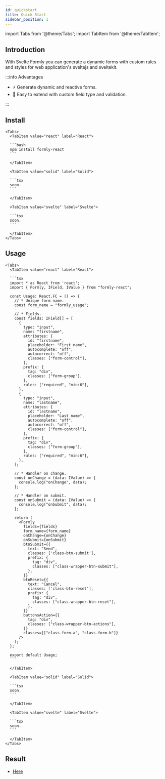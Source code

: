 ```yaml
---
id: quickstart
title: Quick Start
sidebar_position: 1
---
```


import Tabs from '@theme/Tabs';
import TabItem from '@theme/TabItem';

## Introduction

With Svelte Formly you can generate a dynamic forms with custom rules and styles for web application's sveltejs and sveltekit.

:::info Advantages

<ul>
<li>⚡ Generate dynamic and reactive forms.</li>
<li> 🙂 Easy to extend with custom field type and validation.</li>
</ul>
:::

<!-- ## Pre-requisites

- You should be an existing vim user or keen to learn nvim + nvchad (through these docs)
- [Neovim 0.7.2](https://github.com/neovim/neovim/releases/tag/v0.7.2)
- If neovim's very old for your OS then consider trying this [neovim version manager](https://github.com/MordechaiHadad/bob)
- [Use a Nerd Font](https://www.nerdfonts.com/) in your terminal emulator.
- Make sure to delete this folder `~/.local/share/nvim` on linux/Macos or `~\AppData\Local\nvim` and `~\AppData\Local\nvim-data` on windows -->

## Install

````mdx-code-block
<Tabs>
  <TabItem value="react" label="React">

  ```bash
  npm install formly-react
  ```

  </TabItem>

  <TabItem value="solid" label="Solid">

  ```tsx
  soon.
  ```

  </TabItem>

  <TabItem value="svelte" label="Svelte">

  ```tsx
  soon.
  ```

  </TabItem>
</Tabs>
````

## Usage

````mdx-code-block
<Tabs>
  <TabItem value="react" label="React">

  ```tsx
  import * as React from 'react';
  import { Formly, IField, IValue } from "formly-react";

  const Usage: React.FC = () => {
    // * Unique form name.
    const form_name = "formly_usage";

    // * Fields.
    const fields: IField[] = [
      {
        type: "input",
        name: "firstname",
        attributes: {
          id: "firstname",
          placeholder: "First name",
          autocomplete: "off",
          autocorrect: "off",
          classes: ["form-control"],
        },
        prefix: {
          tag: "div",
          classes: ["form-group"],
        },
        rules: ["required", "min:6"],
      },
      {
        type: "input",
        name: "lastname",
        attributes: {
          id: "lastname",
          placeholder: "Last name",
          autocomplete: "off",
          autocorrect: "off",
          classes: ["form-control"],
        },
        prefix: {
          tag: "div",
          classes: ["form-group"],
        },
        rules: ["required", "min:6"],
      },
    ];

    // * Handler on change.
    const onChange = (data: IValue) => {
      console.log("onChange", data);
    };

    // * Handler on submit.
    const onSubmit = (data: IValue) => {
      console.log("onSubmit", data);
    };

    return (
      <Formly
        fields={fields}
        form_name={form_name}
        onChange={onChange}
        onSubmit={onSubmit}
        btnSubmit={{
          text: "Send",
          classes: ['class-btn-submit'],
          prefix: {
            tag: "div",
            classes: ["class-wrapper-btn-submit"],
          },
        }}
        btnReset={{
          text: "Cancel",
          classes: ['class-btn-reset'],
          prefix: {
            tag: "div",
            classes: ["class-wrapper-btn-reset"],
          },
        }}
        buttonsAction={{
          tag: "div",
          classes: ["class-wrapper-btn-actions"],
        }}
        classes={["class-form-a", "class-form-b"]}
      />
    );
  };

  export default Usage;
  ```

  </TabItem>

  <TabItem value="solid" label="Solid">

  ```tsx
  soon.
  ```

  </TabItem>

  <TabItem value="svelte" label="Svelte">

  ```tsx
  soon.
  ```

  </TabItem>
</Tabs>
````

## Result

- [Here](https://replit.com/@dyaliCode/Formly-React-Usage?v=1)
